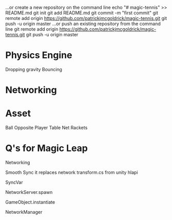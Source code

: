 …or create a new repository on the command line
echo "# magic-tennis" >> README.md
git init
git add README.md
git commit -m "first commit"
git remote add origin https://github.com/patrickjmcgoldrick/magic-tennis.git
git push -u origin master
…or push an existing repository from the command line
git remote add origin https://github.com/patrickjmcgoldrick/magic-tennis.git
git push -u origin master

# Physics Engine
Dropping gravity
Bouncing


# Networking


# Asset
Ball
Opposite Player
Table
Net
Rackets


# Q's for Magic Leap
Networking


Smooth Sync it replaces network transform.cs from unity hlapi

SyncVar

NetworkServer.spawn

GameObject.instantiate

NetworkManager



 
